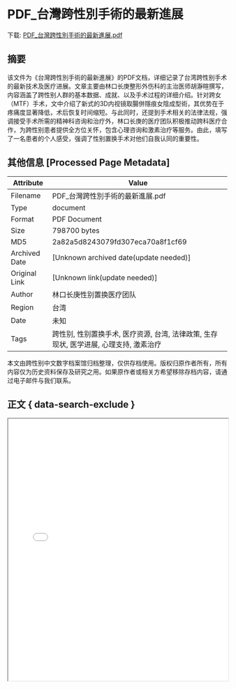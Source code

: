 # PDF_台灣跨性別手術的最新進展

<!-- tcd_download_link -->
下载: [PDF_台灣跨性別手術的最新進展.pdf](PDF_台灣跨性別手術的最新進展.pdf)
<!-- tcd_download_link_end -->

## 摘要

<!-- tcd_abstract -->
该文件为《台灣跨性別手術的最新進展》的PDF文档，详细记录了台湾跨性别手术的最新技术及医疗进展。文章主要由林口长庚整形外伤科的主治医师胡瀞暄撰写，内容涵盖了跨性别人群的基本数据、成就、以及手术过程的详细介绍。针对跨女（MTF）手术，文中介绍了新式的3D内视镜取腸併隱痕女陰成型術，其优势在于疼痛度显著降低，术后恢复时间缩短。与此同时，还提到手术相关的法律法规，强调接受手术所需的精神科咨询和治疗外，林口长庚的医疗团队积极推动跨科医疗合作，为跨性别患者提供全方位关怀，包含心理咨询和激素治疗等服务。由此，填写了一名患者的个人感受，强调了性别置换手术对他们自我认同的重要性。

<!-- tcd_abstract_end -->

## 其他信息 [Processed Page Metadata]

| Attribute       | Value                                  |
|-----------------|----------------------------------------|
| Filename        | PDF_台灣跨性別手術的最新進展.pdf                             |
| Type            | document                                 |
| Format          | PDF Document                               |
| Size            | 798700 bytes                           |
| MD5             | 2a82a5d8243079fd307eca70a8f1cf69                                  |
| Archived Date   | [Unknown archived date(update needed)]                             |
| Original Link   | [Unknown link(update needed)]                         |
| Author          | 林口长庚性别置换医疗团队                               |
| Region          | 台湾                               |
| Date            | 未知                                 |
| Tags            | 跨性别, 性别置换手术, 医疗资源, 台湾, 法律政策, 生存现状, 医学进展, 心理支持, 激素治疗                                 |

本文由跨性别中文数字档案馆归档整理，仅供存档使用。版权归原作者所有，所有内容仅为历史资料保存及研究之用。如果原作者或相关方希望移除存档内容，请通过电子邮件与我们联系。

## 正文 { data-search-exclude }

<!-- tcd_main_text -->
<iframe src="../PDF_台灣跨性別手術的最新進展.pdf" width="100%" height="600px">
    <p>无法显示PDF，请下载查看。</p>
</iframe>
<!-- tcd_main_text_end -->

